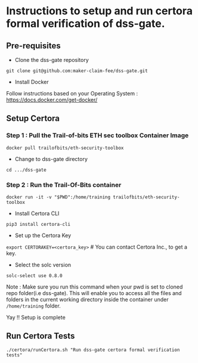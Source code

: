# Instructions to setup and run certora formal verification of dss-gate.

## Pre-requisites

- Clone the dss-gate repository

`git clone git@github.com:maker-claim-fee/dss-gate.git`

- Install Docker

Follow instructions based on your Operating System : https://docs.docker.com/get-docker/

## Setup Certora

### Step 1 : Pull the Trail-of-bits ETH sec toolbox Container Image

`docker pull trailofbits/eth-security-toolbox`

- Change to dss-gate directory

`cd .../dss-gate`

### Step 2 : Run the Trail-Of-Bits container

`docker run -it -v "$PWD":/home/training trailofbits/eth-security-toolbox`

- Install Certora CLI

`pip3 install certora-cli`

- Set up the Certora Key

`export CERTORAKEY=<certora_key>` # You can contact Certora Inc., to get a key.

- Select the solc version

`solc-select use 0.8.0`

Note : Make sure you run this command when your pwd is set to cloned repo folder(i.e dss-gate). This will enable you to access all the files and folders in the current working directory inside the container under `/home/training` folder.

Yay !! Setup is complete

## Run Certora Tests

`./certora/runCertora.sh "Run dss-gate certora formal verification tests"`
